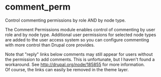 # comment_perm
Control commenting permissions by role AND by node type.


The Comment Permissions module enables control of commenting by user role and 
by node type.  Additional user permissions for selected node types are added 
to the user access system so you can configure commenting with more control 
than Drupal core provides.

Note that "reply" links below comments may still appear for users without the 
permission to add comments.  This is unfortunate, but I haven't found a 
workaround.  See http://drupal.org/node/185855 for more information.  
Of course, the links can easily be removed in the theme layer.

